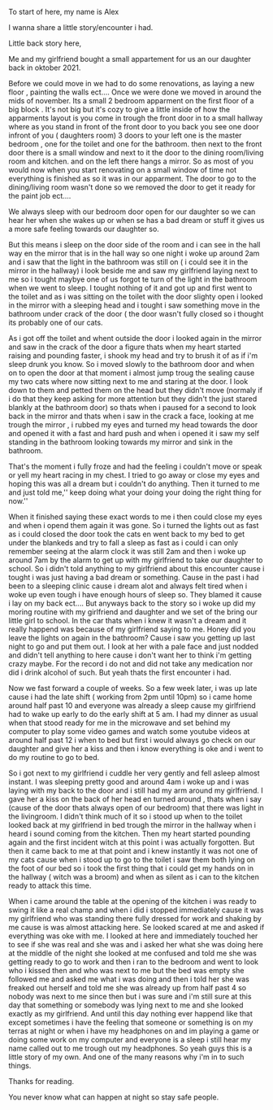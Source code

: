  

To start of here, my name is Alex

I wanna share a little story/encounter i had.

Little back story here,

Me and my girlfriend bought a small appartement for us an our daughter back in oktober 2021.

Before we could move in we had to do some renovations, as laying a new floor , painting the walls ect.... Once we were done we moved in around the mids of november. Its a small 2 bedroom apparment on the first floor of a big block . It's not big but it's cozy to give a little inside of how the apparments layout is you come in trough the front door in to a small hallway where as you stand in front of the front door to you back you see one door infront of you ( daughters room) 3 doors to your left one is the master bedroom , one for the toilet and one for the bathroom. then next to the front door there is a small window and next to it the door to the dining room/living room and kitchen. and on the left there hangs a mirror. So as most of you would now when you start renovating on a small window of time not everything is finished as so it was in our apparment. The door to go to the dining/living room wasn't done so we removed the door to get it ready for the paint job ect....

We always sleep with our bedroom door open for our daughter so we can hear her when she wakes up or when se has a bad dream or stuff it gives us a more safe feeling towards our daughter so.

But this means i sleep on the door side of the room and i can see in the hall way en the mirror that is in the hall way so one night i woke up around 2am and i saw that the light in the bathroom was still on ( i could see it in the mirror in the hallway) i look beside me and saw my girlfriend laying next to me so i tought maybye one of us forgot te turn of the light in the bathroom when we went to sleep. I tought nothing of it and got up and first went to the toilet and as i was sitting on the toilet with the door slighty open i looked in the mirror with a sleeping head and i tought i saw something move in the bathroom under crack of the door ( the door wasn't fully closed so i thought its probably one of our cats.

 As i got off the toilet and whent outside the door i looked again in the mirror and saw in the crack of the door a figure thats when my heart started raising and pounding faster, i shook my head and try to brush it of as if i'm sleep drunk you know. So i moved slowly to the bathroom door and when on to open the door at that moment i almost jump troug the sealing cause my two cats where now sitting next to me and staring at the door. I look down to them and petted them on the head but they didn't move (normaly if i do that they keep asking for more attention but they didn't the just stared blankly at the bathroom door) so thats when i paused for a second to look back in the mirror and thats when i saw in the crack a face, looking at me trough the mirror , i rubbed my eyes and turned my head towards the door and opened it with a fast and hard push and when i opened it i saw my self standing in the bathroom looking towards my mirror and sink in the bathroom.

 That's the moment i fully froze and had the feeling i couldn't move or speak or yell my heart racing in my chest. I tried to go away or close my eyes and hoping this was all a dream but i couldn't do anything. Then it turned to me and just told me,'' keep doing what your doing your doing the right thing for now.''

 When it finished saying these exact words to me i then could close my eyes and when i opend them again it was gone. So i turned the lights out as fast as i could closed the door took the cats en went back to my bed to get under the blankeds and try to fall a sleep as fast as i could i can only remember seeing at the alarm clock it was still 2am and then i woke up around 7am by the alarm to get up with my girlfriend to take our daughter to school. So i didn't told anything to my girlfriend about this encounter cause i tought i was just having a bad dream or something. Cause in the past i had been to a sleeping clinic cause i dream alot and always felt tired when i woke up even tough i have enough hours of sleep so. They blamed it cause i lay on my back ect.... But anyways back to the story so i woke up did my moring routine with my girlfriend and daughter and we set of the bring our little girl to school. In the car thats when i knew it wasn't a dream and it really happend was because of my girlfriend saying to me. Honey did you leave the lights on again in the bathroom? Cause i saw you getting up last night to go and put them out. I look at her with a pale face and just nodded and didn't tell anything to here cause i don't want her to think i'm getting crazy maybe. For the record i do not and did not take any medication nor did i drink alcohol of such. But yeah thats the first encounter i had.

 Now we fast forward a couple of weeks. So a few week later, i was up late cause i had the late shift ( working from 2pm until 10pm) so i came home around half past 10 and everyone was already a sleep cause my girlfriend had to wake up early to do the early shift at 5 am. I had my dinner as usual when that stood ready for me in the microwave and set behind my computer to play some video games and watch some youtube videos at around half past 12 i when to bed but first i would always go check on our daughter and give her a kiss and then i know everything is oke and i went to do my routine to go to bed. 

So i got next to my girlfriend i cuddle her very gently and fell asleep almost instant. I was sleeping pretty good and around 4am i woke up and i was laying with my back to the door and i still had my arm around my girlfriend. I gave her a kiss on the back of her head en turned around , thats when i say (cause of the door thats always open of our bedroom) that there was light in the livingroom. I didn't think much of it so i stood up when to the toilet looked back at my girlfriend in bed trough the mirror in the hallway when i heard i sound coming from the kitchen. Then my heart started pounding again and the first incident witch at this point i was actually forgotten. But then it came back to me at that point and i knew instantly it was not one of my cats cause when i stood up to go to the toilet i saw them both lying on the foot of our bed so i took the first thing that i could get my hands on in the hallway ( witch was a broom) and when as silent as i can to the kitchen ready to attack this time. 

When i came around the table at the opening of the kitchen i was ready to swing it like a real champ and when i did i stopped immediately cause it was my girlfriend who was standing there fully dressed for work and shaking by me cause is was almost attacking here. Se looked scared at me and asked if everything was oke with me. I looked at here and immediately touched her to see if she was real and she was and i asked her what she was doing here at the middle of the night she looked at me confused and told me she was getting ready to go to work and then i ran to the bedroom and went to look who i kissed then and who was next to me but the bed was empty she followed me and asked me what i was doing and then i told her she was freaked out herself and told me she was already up from half past 4 so nobody was next to me since then but i was sure and i'm still sure at this day that something or somebody was lying next to me and she looked exactly as my girlfriend. And until this day nothing ever happend like that except sometimes i have the feeling that someone or something is on my terras at night or when i have my headphones on and im playing a game or doing some work on my computer and everyone is a sleep i still hear my name called out to me trough out my headphones. So yeah guys this is a little story of my own. And one of the many reasons why i'm in to such things.

Thanks for reading.

You never know what can happen at night so stay safe people.